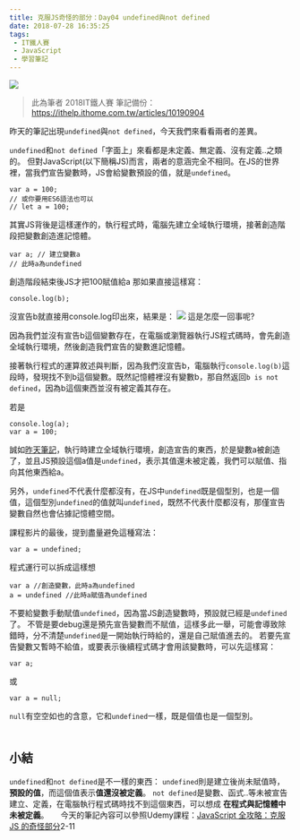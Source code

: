```yaml
---
title: 克服JS奇怪的部分：Day04 undefined與not defined
date: 2018-07-28 16:35:25
tags:
 - IT鐵人賽
 - JavaScript
 - 學習筆記
---
```

![](https://4.bp.blogspot.com/-ujC_t_jn8bM/W1waoo-OThI/AAAAAAAAIao/8upC6aL0wQITKLJopMwLig2Eak-ctW7PgCLcBGAs/s1600/2018ITMANJS04.png)
<!-- more -->
> 此為筆者 2018IT鐵人賽 筆記備份：https://ithelp.ithome.com.tw/articles/10190904

昨天的筆記出現`undefined`與`not defined`，今天我們來看看兩者的差異。

`undefined`和`not defined`「字面上」來看都是未定義、無定義、沒有定義..之類的。
但對JavaScript(以下簡稱JS)而言，兩者的意涵完全不相同。在JS的世界裡，當我們宣告變數時，JS會給變數預設的值，就是`undefined`。

```JS
var a = 100;
// 或你要用ES6語法也可以
// let a = 100;
```

其實JS背後是這樣運作的，執行程式時，電腦先建立全域執行環境，接著創造階段把變數創造進記憶體。

```JS
var a; // 建立變數a
// 此時a為undefined
```

創造階段結束後JS才把100賦值給a
那如果直接這樣寫：

```JS
console.log(b);
```
沒宣告b就直接用console.log印出來，結果是：
![](https://i.imgur.com/K1aOVad.png)
這是怎麼一回事呢?

因為我們並沒有宣告b這個變數存在，在電腦或瀏覽器執行JS程式碼時，會先創造全域執行環境，然後創造我們宣告的變數進記憶體。

接著執行程式的運算敘述與判斷，因為我們沒宣告b，電腦執行`console.log(b)`這段時，發現找不到b這個變數。既然記憶體裡沒有變數b，那自然返回`b is not defined`，因為b這個東西並沒有被定義其存在。

若是
```JS
console.log(a);
var a = 100;
```

誠如[昨天筆記](https://ithelp.ithome.com.tw/articles/10190700)，執行時建立全域執行環境，創造宣告的東西，於是變數a被創造了，並且JS預設這個a值是`undefined`，表示其值還未被定義，我們可以賦值、指向其他東西給a。

另外，`undefined`不代表什麼都沒有，在JS中`undefined`既是個型別，也是一個值，這個型別`undefined`的值就叫`undefined`，既然不代表什麼都沒有，那僅宣告變數自然也會佔據記憶體空間。

課程影片的最後，提到盡量避免這種寫法：

```JS
var a = undefined;
```

程式運行可以拆成這樣想

```JS
var a //創造變數，此時a為undefined
a = undefined //此時a賦值為undefined
```
不要給變數手動賦值`undefined`，因為當JS創造變數時，預設就已經是`undefined`了。
不管是要debug還是預先宣告變數而不賦值，這樣多此一舉，可能會導致除錯時，分不清楚`undefined`是一開始執行時給的，還是自己賦值進去的。
若要先宣告變數又暫時不給值，或要表示後續程式碼才會用該變數時，可以先這樣寫：

```JS
var a;
```
或
```JS
var a = null;
```

`null`有空空如也的含意，它和`undefined`一樣，既是個值也是一個型別。
　
　
　
　
## 小結
`undefined`和`not defined`是不一樣的東西：
`undefined`則是建立後尚未賦值時，**預設的值**，而這個值表示**值還沒被定義**。
`not defined`是變數、函式..等未被宣告建立、定義，在電腦執行程式碼時找不到這個東西，可以想成 **在程式與記憶體中未被定義**。
　
今天的筆記內容可以參照Udemy課程：[JavaScript 全攻略：克服JS 的奇怪部分](https://www.udemy.com/javascriptjs/)2-11